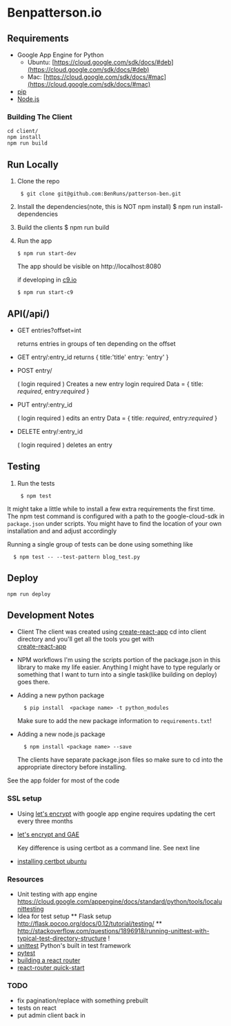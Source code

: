 
# Benpatterson.io

## Requirements

- Google App Engine for Python
  - Ubuntu:  [https://cloud.google.com/sdk/docs/#deb](https://cloud.google.com/sdk/docs/#deb)
  - Mac: [https://cloud.google.com/sdk/docs/#mac](https://cloud.google.com/sdk/docs/#mac)
- [pip](http://pip.readthedocs.io/en/stable/)
- [Node.js](https://nodejs.org/en/)

### Building The Client

    cd client/
    npm install
    npm run build

## Run Locally

1. Clone the repo

        $ git clone git@github.com:BenRuns/patterson-ben.git

3. Install the dependencies(note, this is NOT npm install)
        $ npm run install-dependencies

4. Build the clients
        $ npm run build

5.  Run the app

        $ npm run start-dev
      The app should be visible on http://localhost:8080

      if developing in [c9.io](http://c9.io)

        $ npm run start-c9

## API(/api/)

- GET entries?offset=int

   returns entries in groups of ten depending on the offset

- GET  entry/:entry_id
  returns
      {
        title:'title'
        entry: 'entry'
      }


- POST  entry/

    ( login required )
    Creates a new entry
    login required
    Data = {
      title: *required*,
      entry:*required*
    }

- PUT  entry/:entry_id


  ( login required )
  edits an entry
    Data = {
      title: *required*,
      entry:*required*
    }

- DELETE  entry/:entry_id


  ( login required )
   deletes an entry

## Testing

1. Run the tests

        $ npm test

  It might take a little while to install a few extra requirements the first
  time. The npm test command is configured with a path to the google-cloud-sdk in
  `package.json` under scripts. You might have to find the location of your own
  installation and and adjust accordingly

  Running a single group of tests can be done using something like

      $ npm test -- --test-pattern blog_test.py


## Deploy

    npm run deploy


## Development Notes
- Client
  The client was created using
  [create-react-app](https://github.com/facebookincubator/create-react-app)
  cd into client directory and you'll get all the tools you
  get with  
[create-react-app](https://github.com/facebookincubator/create-react-app)

- NPM workflows
  I'm using the scripts portion of the package.json in this library to make my life easier.
  Anything I might have to type regularly or something that I want to turn into
  a single task(like building on deploy) goes there.

- Adding a new python package

        $ pip install  <package name> -t python_modules
    Make sure to add the new package information to `requirements.txt`!

- Adding a new node.js package

        $ npm install <package name> --save
  The clients have separate package.json files so make sure to cd into the appropriate
  directory before installing.

See the app folder for most of the code

### SSL setup

 - Using [let's encrypt](https://letsencrypt.org/) with google app engine requires updating
 the cert every three months

 - [let's encrypt and GAE](https://www.jeffgodwyll.com/posts/2016/letsencrypt/)

    Key difference is using certbot as a command line. See next line


- [installing certbot ubuntu](https://certbot.eff.org/#ubuntuxenial-other)

### Resources
 - Unit testing with app engine https://cloud.google.com/appengine/docs/standard/python/tools/localunittesting
 - Idea for test setup
   ** Flask setup http://flask.pocoo.org/docs/0.12/tutorial/testing/
   ** http://stackoverflow.com/questions/1896918/running-unittest-with-typical-test-directory-structure !
 - [unittest](https://docs.python.org/2/library/unittest.html) Python's built in test framework
 - [pytest](http://doc.pytest.org/en/latest/)
 - [building a react router](http://jamesknelson.com/routing-with-raw-react/)
 - [react-router quick-start](https://reacttraining.com/react-router/web/guides/quick-start)

 ### TODO
 - fix pagination/replace with something prebuilt
 - tests on react
 - put admin client back in

